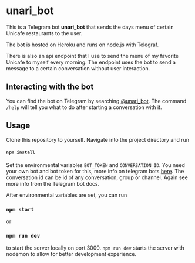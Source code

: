 # unari_bot

This is a Telegram bot **unari_bot** that sends the days menu of certain Unicafe restaurants to the user.

The bot is hosted on Heroku and runs on node.js with Telegraf.

There is also an api endpoint that I use to send the menu of my favorite Unicafe to myself every morning. The endpoint uses the bot to send a message to a certain conversation without user interaction.

## Interacting with the bot

You can find the bot on Telegram by searching [@unari_bot](https://t.me/unari_bot). The command `/help` will tell you what to do after starting a conversation with it.

## Usage

Clone this repository to yourself. Navigate into the project directory and run

#### `npm install`

Set the environmental variables `BOT_TOKEN` and `CONVERSATION_ID`. You need your own bot and bot token for this, more info on telegram bots [here](https://core.telegram.org/bots). The conversation id can be id of any conversation, group or channel. Again see more info from the Telegram bot docs.

After environmental variables are set, you can run

### `npm start`

or

### `npm run dev`

to start the server locally on port 3000. `npm run dev` starts the server with nodemon to allow for better development experience.
